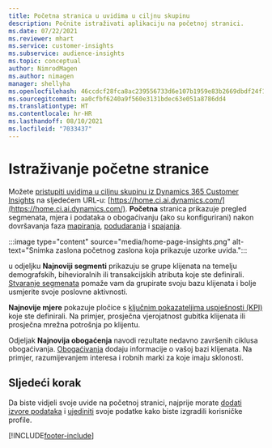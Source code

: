 ```yaml
---
title: Početna stranica u uvidima u ciljnu skupinu
description: Počnite istraživati aplikaciju na početnoj stranici.
ms.date: 07/22/2021
ms.reviewer: mhart
ms.service: customer-insights
ms.subservice: audience-insights
ms.topic: conceptual
author: NimrodMagen
ms.author: nimagen
manager: shellyha
ms.openlocfilehash: 46ccdcf28fca8ac239556733d6e107b1959e83b2669dbdf24f143a525e8d28d3
ms.sourcegitcommit: aa0cfbf6240a9f560e3131bdec63e051a8786dd4
ms.translationtype: HT
ms.contentlocale: hr-HR
ms.lasthandoff: 08/10/2021
ms.locfileid: "7033437"
---
```

# <a name="explore-the-home-page"></a>Istraživanje početne stranice

Možete [pristupiti uvidima u ciljnu skupinu iz Dynamics 365 Customer Insights](https://home.ci.ai.dynamics.com/) na sljedećem URL-u: [https://home.ci.ai.dynamics.com/](https://home.ci.ai.dynamics.com/).
**Početna** stranica prikazuje pregled segmenata, mjera i podataka o obogaćivanju (ako su konfigurirani) nakon dovršavanja faza [mapiranja](map-entities.md), [podudaranja](match-entities.md) i [spajanja](merge-entities.md).

:::image type="content" source="media/home-page-insights.png" alt-text="Snimka zaslona početnog zaslona koja prikazuje uzorke uvida.":::

u odjeljku **Najnoviji segmenti** prikazuju se grupe klijenata na temelju demografskih, bihevioralnih ili transakcijskih atributa koje ste definirali. [Stvaranje segmenata](segments.md) pomaže vam da grupirate svoju bazu klijenata i bolje usmjerite svoje poslovne aktivnosti.

**Najnovije mjere** pokazuje pločice s [ključnim pokazateljima uspješnosti (KPI)](measures.md) koje ste definirali. Na primjer, prosječna vjerojatnost gubitka klijenata ili prosječna mrežna potrošnja po klijentu.

Odjeljak **Najnovija obogaćenja** navodi rezultate nedavno završenih ciklusa obogaćivanja. [Obogaćivanja](enrichment-hub.md) dodaju informacije o vašoj bazi klijenata. Na primjer, razumijevanjem interesa i robnih marki za koje imaju sklonosti.

## <a name="next-step"></a>Sljedeći korak

Da biste vidjeli svoje uvide na početnoj stranici, najprije morate [dodati izvore podataka](data-sources.md) i [ujediniti](data-unification.md) svoje podatke kako biste izgradili korisničke profile.

[!INCLUDE[footer-include](../includes/footer-banner.md)]